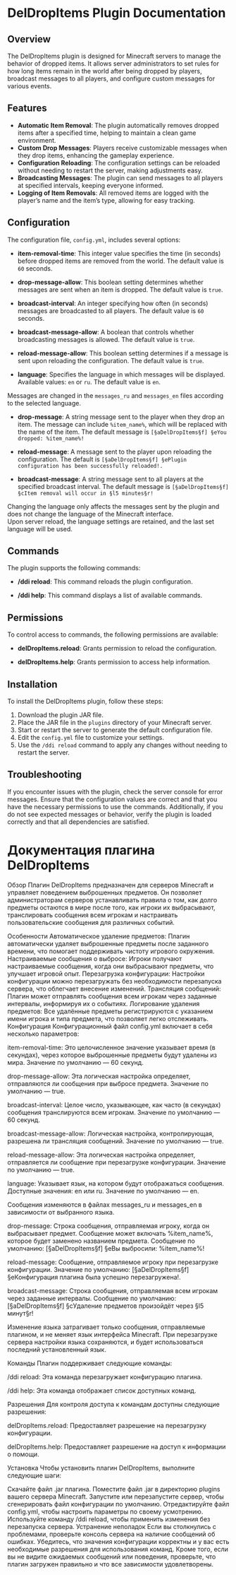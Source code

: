 # DelDropItems Plugin Documentation
## Overview

The DelDropItems plugin is designed for Minecraft servers to manage the behavior of dropped items. It allows server administrators to set rules for how long items remain in the world after being dropped by players, broadcast messages to all players, and configure custom messages for various events.

## Features

- **Automatic Item Removal**: The plugin automatically removes dropped items after a specified time, helping to maintain a clean game environment.
- **Custom Drop Messages**: Players receive customizable messages when they drop items, enhancing the gameplay experience.
- **Configuration Reloading**: The configuration settings can be reloaded without needing to restart the server, making adjustments easy.
- **Broadcasting Messages**: The plugin can send messages to all players at specified intervals, keeping everyone informed.
- **Logging of Item Removals**: All removed items are logged with the player’s name and the item’s type, allowing for easy tracking.

## Configuration

The configuration file, `config.yml`, includes several options:

- **item-removal-time**: This integer value specifies the time (in seconds) before dropped items are removed from the world. The default value is `60` seconds.
    
- **drop-message-allow**: This boolean setting determines whether messages are sent when an item is dropped. The default value is `true`.
    
- **broadcast-interval**: An integer specifying how often (in seconds) messages are broadcasted to all players. The default value is `60` seconds.
    
- **broadcast-message-allow**: A boolean that controls whether broadcasting messages is allowed. The default value is `true`.
    
- **reload-message-allow**: This boolean setting determines if a message is sent upon reloading the configuration. The default value is `true`.
    
- **language**: Specifies the language in which messages will be displayed. Available values: `en` or `ru`. The default value is `en`.

Messages are changed in the `messages_ru` and `messages_en` files according to the selected language.

- **drop-message**: A string message sent to the player when they drop an item. The message can include `%item_name%`, which will be replaced with the name of the item. The default message is `[§aDelDropItems§f] §eYou dropped: %item_name%!`
    
- **reload-message**: A message sent to the player upon reloading the configuration. The default is `[§aDelDropItems§f] §ePlugin configuration has been successfully reloaded!.`
    
- **broadcast-message**: A string message sent to all players at the specified broadcast interval. The default message is `[§aDelDropItems§f] §cItem removal will occur in §l5 minutes§r!`

Changing the language only affects the messages sent by the plugin and does not change the language of the Minecraft interface.  
Upon server reload, the language settings are retained, and the last set language will be used.

## Commands

The plugin supports the following commands:

- **/ddi reload**: This command reloads the plugin configuration.
    
- **/ddi help**: This command displays a list of available commands.

## Permissions

To control access to commands, the following permissions are available:

- **delDropItems.reload**: Grants permission to reload the configuration.
    
- **delDropItems.help**: Grants permission to access help information.

## Installation

To install the DelDropItems plugin, follow these steps:

1. Download the plugin JAR file.
2. Place the JAR file in the `plugins` directory of your Minecraft server.
3. Start or restart the server to generate the default configuration file.
4. Edit the `config.yml` file to customize your settings.
5. Use the `/ddi reload` command to apply any changes without needing to restart the server.

## Troubleshooting

If you encounter issues with the plugin, check the server console for error messages. Ensure that the configuration values are correct and that you have the necessary permissions to use the commands. Additionally, if you do not see expected messages or behavior, verify the plugin is loaded correctly and that all dependencies are satisfied.


# Документация плагина DelDropItems
Обзор
Плагин DelDropItems предназначен для серверов Minecraft и управляет поведением выброшенных предметов. Он позволяет администраторам серверов устанавливать правила о том, как долго предметы остаются в мире после того, как игроки их выбрасывают, транслировать сообщения всем игрокам и настраивать пользовательские сообщения для различных событий.

Особенности
Автоматическое удаление предметов: Плагин автоматически удаляет выброшенные предметы после заданного времени, что помогает поддерживать чистоту игрового окружения.
Настраиваемые сообщения о выбросе: Игроки получают настраиваемые сообщения, когда они выбрасывают предметы, что улучшает игровой опыт.
Перезагрузка конфигурации: Настройки конфигурации можно перезагружать без необходимости перезапуска сервера, что облегчает внесение изменений.
Трансляция сообщений: Плагин может отправлять сообщения всем игрокам через заданные интервалы, информируя их о событиях.
Логирование удаления предметов: Все удалённые предметы регистрируются с указанием имени игрока и типа предмета, что позволяет легко отслеживать.
Конфигурация
Конфигурационный файл config.yml включает в себя несколько параметров:

item-removal-time: Это целочисленное значение указывает время (в секундах), через которое выброшенные предметы будут удалены из мира. Значение по умолчанию — 60 секунд.

drop-message-allow: Эта логическая настройка определяет, отправляются ли сообщения при выбросе предмета. Значение по умолчанию — true.

broadcast-interval: Целое число, указывающее, как часто (в секундах) сообщения транслируются всем игрокам. Значение по умолчанию — 60 секунд.

broadcast-message-allow: Логическая настройка, контролирующая, разрешена ли трансляция сообщений. Значение по умолчанию — true.

reload-message-allow: Эта логическая настройка определяет, отправляется ли сообщение при перезагрузке конфигурации. Значение по умолчанию — true.

language: Указывает язык, на котором будут отображаться сообщения. Доступные значения: en или ru. Значение по умолчанию — en.

Сообщения изменяются в файлах messages_ru и messages_en в зависимости от выбранного языка.

drop-message: Строка сообщения, отправляемая игроку, когда он выбрасывает предмет. Сообщение может включать %item_name%, которое будет заменено названием предмета. Сообщение по умолчанию: [§aDelDropItems§f] §eВы выбросили: %item_name%!

reload-message: Сообщение, отправляемое игроку при перезагрузке конфигурации. Значение по умолчанию: [§aDelDropItems§f] §eКонфигурация плагина была успешно перезагружена!.

broadcast-message: Строка сообщения, отправляемая всем игрокам через заданные интервалы. Сообщение по умолчанию: [§aDelDropItems§f] §cУдаление предметов произойдёт через §l5 минут§r!

Изменение языка затрагивает только сообщения, отправляемые плагином, и не меняет язык интерфейса Minecraft.
При перезагрузке сервера настройки языка сохраняются, и будет использоваться последний установленный язык.

Команды
Плагин поддерживает следующие команды:

/ddi reload: Эта команда перезагружает конфигурацию плагина.

/ddi help: Эта команда отображает список доступных команд.

Разрешения
Для контроля доступа к командам доступны следующие разрешения:

delDropItems.reload: Предоставляет разрешение на перезагрузку конфигурации.

delDropItems.help: Предоставляет разрешение на доступ к информации о помощи.

Установка
Чтобы установить плагин DelDropItems, выполните следующие шаги:

Скачайте файл .jar плагина.
Поместите файл .jar в директорию plugins вашего сервера Minecraft.
Запустите или перезапустите сервер, чтобы сгенерировать файл конфигурации по умолчанию.
Отредактируйте файл config.yml, чтобы настроить параметры по своему усмотрению.
Используйте команду /ddi reload, чтобы применить изменения без перезапуска сервера.
Устранение неполадок
Если вы столкнулись с проблемами, проверьте консоль сервера на наличие сообщений об ошибках. Убедитесь, что значения конфигурации корректны и у вас есть необходимые разрешения для использования команд. Кроме того, если вы не видите ожидаемых сообщений или поведения, проверьте, что плагин загружен правильно и что все зависимости удовлетворены.
